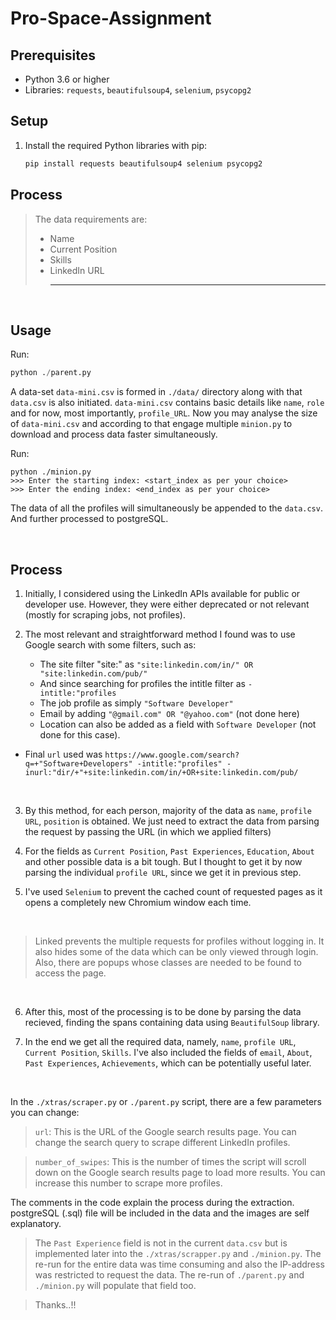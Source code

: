 # Pro-Space-Assignment

## Prerequisites

- Python 3.6 or higher
- Libraries: `requests`, `beautifulsoup4`, `selenium`, `psycopg2`

## Setup

1. Install the required Python libraries with pip:

    ```bash
    pip install requests beautifulsoup4 selenium psycopg2
    ```

## Process

> The data requirements are:
> - Name
> - Current Position
> - Skills
> - LinkedIn URL
>    ___

<br>

## Usage

Run: 
``` python
python ./parent.py
```

A data-set `data-mini.csv` is formed in `./data/` directory along with that `data.csv` is also initiated. `data-mini.csv` contains basic details like `name`, `role` and for now, most importantly, `profile_URL`. Now you may analyse the size of `data-mini.csv` and according to that engage multiple `minion.py` to download and process data faster simultaneously.

Run:
```
python ./minion.py
>>> Enter the starting index: <start_index as per your choice>
>>> Enter the ending index: <end_index as per your choice>
```

The data of all the profiles will simultaneously be appended to the `data.csv`. And further processed to postgreSQL.

<br>

## Process

1. Initially, I considered using the LinkedIn APIs available for public or developer use. However, they were either deprecated or not relevant (mostly for scraping jobs, not profiles).

2. The most relevant and straightforward method I found was to use Google search with some filters, such as:

    - The site filter "site:" as `"site:linkedin.com/in/" OR "site:linkedin.com/pub/"`
    - And since searching for profiles the intitle filter as `-intitle:"profiles`
    - The job profile as simply `"Software Developer"`
    - Email by adding `"@gmail.com" OR "@yahoo.com"` (not done here)
    - Location can also be added as a field with `Software Developer` (not done for this case).

- Final `url` used was `https://www.google.com/search?q=+"Software+Developers" -intitle:"profiles" -inurl:"dir/+"+site:linkedin.com/in/+OR+site:linkedin.com/pub/`

<br>

3. By this method, for each person, majority of the data as `name`, `profile URL`, `position` is obtained. We just need to extract the data from parsing the request by passing the URL (in which we applied filters)


4. For the fields as `Current Position`, `Past Experiences`, `Education`, `About` and other possible data is a bit tough. But I thought to get it by now parsing the individual `profile URL`, since we get it in previous step.

5. I've used `Selenium` to prevent the cached count of requested pages as it opens a completely new Chromium window each time.

<br>

> Linked prevents the multiple requests for profiles without logging in. It also hides some of the data which can be only viewed through login. Also, there are popups whose classes are needed to be found to access the page. 

<br>

6. After this, most of the processing is to be done by parsing the data recieved, finding the spans containing data using `BeautifulSoup` library.

7. In the end we get all the required data, namely, `name`, `profile URL`, `Current Position`, `Skills`. I've also included the fields of `email`, `About`, `Past Experiences`, `Achievements`, which can be potentially useful later.

<br>

In the `./xtras/scraper.py` or `./parent.py` script, there are a few parameters you can change:

> `url`: This is the URL of the Google search results page. You can change the search query to scrape different LinkedIn profiles.

> `number_of_swipes`: This is the number of times the script will scroll down on the Google search results page to load more results. You can increase this number to scrape more profiles.

The comments in the code explain the process during the extraction. postgreSQL (.sql) file will be included in the data and the images are self explanatory.

> The `Past Experience` field is not in the current `data.csv` but is implemented later into the `./xtras/scrapper.py` and `./minion.py`. The re-run for the entire data was time consuming and also the IP-address was restricted to request the data. The re-run of `./parent.py` and `./minion.py` will populate that field too.

> Thanks..!!